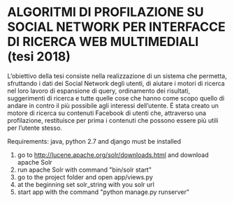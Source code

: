 # ALGORITMI DI PROFILAZIONE SU SOCIAL NETWORK PER INTERFACCE DI RICERCA WEB MULTIMEDIALI (tesi 2018)

L’obiettivo della tesi consiste nella realizzazione di un sistema che permetta, sfruttando i dati dei Social Network degli utenti, di aiutare i motori di ricerca nel loro lavoro di espansione di query, ordinamento dei risultati, suggerimenti di ricerca e tutte quelle cose che hanno come scopo quello di andare in contro il più
possibile agli interessi dell’utente. É stata creato un motore di ricerca su contenuti Facebook di utenti che, attraverso una profilazione, restituisce per prima i contenuti che possono essere più utili per l’utente stesso.


Requirements: java, python 2.7 and django must be installed

1) go to http://lucene.apache.org/solr/downloads.html and download apache Solr
2) run apache Solr with command "bin/solr start"
3) go to the project folder and open app/views.py
4) at the beginning set solr_string with you solr url
5) start app with the command "python manage.py runserver"
